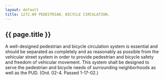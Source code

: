 ```yaml
---
layout: default 
title: 1272.09 PEDESTRIAN, BICYCLE CIRCULATION.
---
```


{{ page.title }}
----------------

A well-designed pedestrian and bicycle circulation system is essential
and should be separated as completely and as reasonably as possible from
the vehicular street system in order to provide pedestrian and bicycle
safety and freedom of vehicular movement. This system shall be designed
to serve the pedestrian and bicycle needs of surrounding neighborhoods
as well as the PUD. (Ord. 02-4. Passed 1-17-02.)
